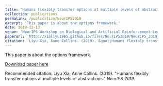 ```yaml
---
title: "Humans flexibly transfer options at multiple levels of abstractions."
collection: publications
permalink: /publication/NeurIPS2019
excerpt: 'This paper is about the options framework.'
date: 2019-12-13
venue: 'NeurIPS Workshop on Biological and Artificial Reinforcement Learning'
paperurl: 'http://xialiyu1995.github.io/files/NeurIPS2019/NeurIPS_2019_paper.pdf'
citation: 'Liyu Xia, Anne Collins. (2019). &quot;Humans flexibly transfer options at multiple levels of abstractions.&quot; <i>NeurIPS 2019</i>.'
---
```

This paper is about the options framework.

[Download paper here](http://xialiyu1995.github.io/files/NeurIPS2019/NeurIPS_2019_paper.pdf)

Recommended citation: Liyu Xia, Anne Collins. (2019). "Humans flexibly transfer options at multiple levels of abstractions." <i>NeurIPS 2019</i>.
